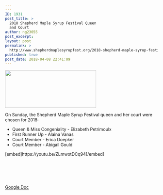 ```yaml
---
---
ID: 1931
post_title: >
  2018 Shepherd Maple Syrup Festival Queen
  and Court
author: ng23055
post_excerpt:
layout: post
permalink: >
  http://www.shepherdmaplesyrupfest.org/2018-shepherd-maple-syrup-festival-queen-and-court/
published: true
post_date: 2018-04-08 22:41:09
---
```

<img class="alignnone size-medium wp-image-1936" src="http://www.shepherdmaplesyrupfest.org/wp-content/uploads/2018/04/chrome_2018-04-08_18-44-04-300x124.png" alt="" width="300" height="124" />

On Sunday, the Shepherd Maple Syrup Festival queen and her court were chosen for 2018:
<ul>
 	<li>Queen &amp; Miss Congeniality - Elizabeth Petrimoulx</li>
 	<li>First Runner Up - Alaina Vanas</li>
 	<li>Court Member - Erica Doepker</li>
 	<li>Court Member - Abigail Gould</li>
</ul>
[embed]https://youtu.be/ZLmwotDCq94[/embed]

&nbsp;

&nbsp;

##

<a href="https://docs.google.com/document/d/1WOtKaU23yPL0_uvKs81mXaXA32eiMpFjSR1cJpECp3E/edit?usp=sharing">Google Doc</a>